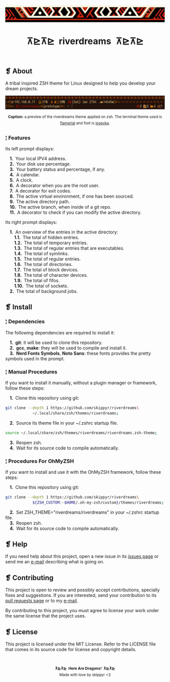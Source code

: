<p align="center">
	<img src="imgs/ornament.webp" alt="" />
</p>
<h1 align="center">⊼⊵⊼⊵&ensp;riverdreams&ensp;⊼⊵⊼⊵</h1>
<p align="center">
	<img src="https://img.shields.io/github/license/skippyr/riverdreams?style=plastic&label=%E2%8A%B5%20license&labelColor=%2324130e&color=%23b8150d" alt="" />
	&nbsp;
	<img src="https://img.shields.io/github/v/tag/skippyr/riverdreams?style=plastic&label=%E2%8A%B5%20tag&labelColor=%2324130e&color=%23b8150d" alt="" />
	&nbsp;
	<img src="https://img.shields.io/github/commit-activity/t/skippyr/riverdreams?style=plastic&label=%E2%8A%B5%20commits&labelColor=%2324130e&color=%23b8150d" alt="" />
	&nbsp;
	<img src="https://img.shields.io/github/stars/skippyr/riverdreams?style=plastic&label=%E2%8A%B5%20stars&labelColor=%2324130e&color=%23b8150d" alt="" />
</p>

## ❡ About

A tribal inspired ZSH theme for Linux designed to help you develop your dream projects.

<p align="center"><img src="imgs/preview.webp" alt="" /></p>
<p align="center"><sup><strong>Caption:</strong> a preview of the riverdreams theme applied on zsh. The terminal theme used is <a href="https://github.com/skippyr/flamerial">flamerial</a> and font is <a href="https://github.com/be5invis/Iosevka">iosevka</a>.</sup></p>

### ¦ Features

Its left prompt displays:

&emsp;**1.**&ensp;Your local IPV4 address.\
&emsp;**2.**&ensp;Your disk use percentage.\
&emsp;**3.**&ensp;Your battery status and percentage, if any.\
&emsp;**4.**&ensp;A calendar.\
&emsp;**5.**&ensp;A clock.\
&emsp;**6.**&ensp;A decorator when you are the root user.\
&emsp;**7.**&ensp;A decorator for exit codes.\
&emsp;**8.**&ensp;The active virtual environment, if one has been sourced.\
&emsp;**9.**&ensp;The active directory path.\
&emsp;**10.**&ensp;The active branch, when inside of a git repo.\
&emsp;**11.**&ensp;A decorator to check if you can modify the active directory.

Its right prompt displays:

&emsp;**1.**&ensp;An overview of the entries in the active directory:\
&emsp;&emsp;**1.1.**&ensp;The total of hidden entries.\
&emsp;&emsp;**1.2.**&ensp;The total of temporary entries.\
&emsp;&emsp;**1.3.**&ensp;The total of regular entries that are executables.\
&emsp;&emsp;**1.4.**&ensp;The total of symlinks.\
&emsp;&emsp;**1.5.**&ensp;The total of regular entries.\
&emsp;&emsp;**1.6.**&ensp;The total of directories.\
&emsp;&emsp;**1.7.**&ensp;The total of block devices.\
&emsp;&emsp;**1.8.**&ensp;The total of character devices.\
&emsp;&emsp;**1.9.**&ensp;The total of fifos.\
&emsp;&emsp;**1.10.**&ensp;The total of sockets.\
&emsp;**2.**&ensp;The total of background jobs.

## ❡ Install

### ¦ Dependencies

The following dependencies are required to install it:

&emsp;**1.**&ensp;**git**: it will be used to clone this repository.\
&emsp;**2.**&ensp;**gcc**, **make**: they will be used to compile and install it.\
&emsp;**3.**&ensp;**Nerd Fonts Symbols**, **Noto Sans**: these fonts provides the pretty symbols used in the prompt.

### ¦ Manual Procedures

If you want to install it manually, without a plugin manager or framework, follow these steps:

&emsp;**1.**&ensp;Clone this repository using git:

```sh
git clone --depth 1 https://github.com/skippyr/riverdreams\
		    ~/.local/share/zsh/themes/riverdreams;
```

&emsp;**2.**&ensp;Source its theme file in your ~/.zshrc startup file.

```sh
source ~/.local/share/zsh/themes/riverdreams/riverdreams.zsh-theme;
```

&emsp;**3.**&ensp;Reopen zsh.\
&emsp;**4.**&ensp;Wait for its source code to compile automatically.

### ¦ Procedures For OhMyZSH

If you want to install and use it with the OhMyZSH framework, follow these steps:

&emsp;**1.**&ensp;Clone this repository using git:

```sh
git clone --depth 1 https://github.com/skippyr/riverdreams\
		    ${ZSH_CUSTOM:-$HOME/.oh-my-zsh/custom}/themes/riverdreams;
```

&emsp;**2.**&ensp;Set ZSH\_THEME="riverdreams/riverdreams" in your ~/.zshrc startup file.\
&emsp;**3.**&ensp;Reopen zsh.\
&emsp;**4.**&ensp;Wait for its source code to compile automatically.

## ❡ Help

If you need help about this project, open a new issue in its [issues page](https://github.com/skippyr/riverdreams/issues) or send me an [e-mail](mailto:skippyr.developer@gmail.com) describing what is going on.

## ❡ Contributing

This project is open to review and possibly accept contributions, specially fixes and suggestions. If you are interested, send your contribution to its [pull requests page](https://github.com/skippyr/riverdreams/pulls) or to my [e-mail](mailto:skippyr.developer@gmail.com).

By contributing to this project, you must agree to license your work under the same license that the project uses.

## ❡ License

This project is licensed under the MIT License. Refer to the LICENSE file that comes in its source code for license and copyright details.

&nbsp;

<p align="center"><sup><strong>⊼⊵⊼⊵&ensp;Here Are Dragons!&ensp;⊼⊵⊼⊵</strong><br />Made with love by skippyr <3</sup></p>
